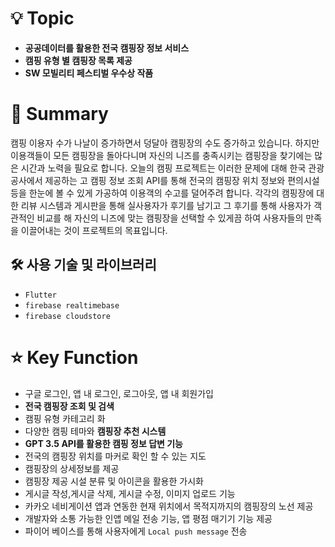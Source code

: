 # 💡 Topic

- **공공데이터를 활용한 전국 캠핑장 정보 서비스**
- **캠핑 유형 별 캠핑장 목록 제공**
- **SW 모빌리티 페스티벌 우수상 작품**

# 📝 Summary

캠핑 이용자 수가 나날이 증가하면서 덩달아 캠핑장의 수도 증가하고 있습니다. 
하지만 이용객들이 모든 캠핑장을 돌아다니며 자신의 니즈를 충족시키는 캠핑장을 찾기에는 많은 시간과 노력을 필요로 합니다. 
오늘의 캠핑 프로젝트는 이러한 문제에 대해 한국 관광 공사에서 제공하는 고 캠핑 정보 조회 API를 통해 전국의 캠핑장 위치 정보와 편의시설 등을 한눈에 볼 수 있게 가공하여 이용객의 수고를 덜어주려 합니다. 
각각의 캠핑장에 대한 리뷰 시스템과 게시판을 통해 실사용자가 후기를 남기고 그 후기를 통해 사용자가 객관적인 비교를 해 자신의 니즈에 맞는 캠핑장을 선택할 수 있게끔 하여 사용자들의 만족을 이끌어내는 것이 프로젝트의 목표입니다.

## 🛠 사용 기술 및 라이브러리

- `Flutter`
- `firebase realtimebase`
- `firebase cloudstore`

# ⭐️ Key Function

- 구글 로그인, 앱 내 로그인, 로그아웃, 앱 내 회원가입
- **전국 캠핑장 조회 및 검색**
- 캠핑 유형 카테고리 화
- 다양한 캠핑 테마와 **캠핑장 추천 시스템**
- **GPT 3.5 API를 활용한 캠핑 정보 답변 기능**
- 전국의 캠핑장 위치를 마커로 확인 할 수 있는 지도
- 캠핑장의 상세정보를 제공
- 캠핑장 제공 시설 분류 및 아이콘을 활용한 가시화
- 게시글 작성,게시글 삭제, 게시글 수정, 이미지 업로드 기능
- 카카오 네비게이션 앱과 연동한 현재 위치에서 목적지까지의 캠핑장의 노선 제공
- 개발자와 소통 가능한 인앱 메일 전송 기능, 앱 평점 매기기 기능 제공
- 파이어 베이스를 통해 사용자에게 `Local push message` 전송

